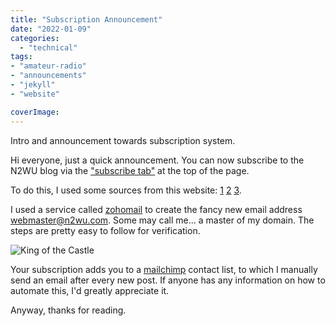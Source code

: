 ```yaml
---
title: "Subscription Announcement"
date: "2022-01-09"
categories:
  - "technical"
tags:
- "amateur-radio"
- "announcements"
- "jekyll"
- "website"

coverImage:
---
```


Intro and announcement towards subscription system.

Hi everyone, just a quick announcement. You can now subscribe to the N2WU blog via the ["subscribe tab"](https://www.n2wu.com/subscribe) at the top of the page.

To do this, I used some sources from this website: [1](https://qfimg.github.io/jekyll-subscribe-form/) [2](https://qfimg.github.io/free-domain-email-zoho/) [3](https://blog.webjeda.com/jekyll-subscribe-form/).

I used a service called [zohomail](https://www.zoho.com/mail/) to create the fancy new email address [webmaster@n2wu.com](mailto:webmaster@n2wu.com). Some may call me... a master of my domain. The steps are pretty easy to follow for verification.

![King of the Castle](https://i1.wp.com/www.thefrug.com/wp-content/uploads/2019/02/master-of-your-domain.jpg?fit=702%2C395&ssl=1)

Your subscription adds you to a [mailchimp](https://mailchimp.com/) contact list, to which I manually send an email after every new post. If anyone has any information on how to automate this, I'd greatly appreciate it.

Anyway, thanks for reading.
